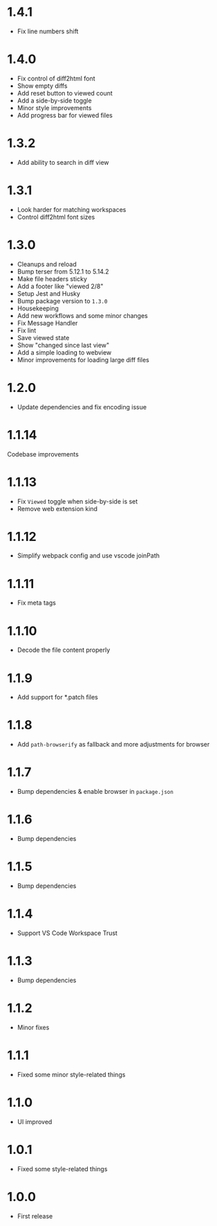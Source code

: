 # 1.4.1

- Fix line numbers shift

# 1.4.0

- Fix control of diff2html font
- Show empty diffs
- Add reset button to viewed count
- Add a side-by-side toggle
- Minor style improvements
- Add progress bar for viewed files

# 1.3.2

- Add ability to search in diff view

# 1.3.1

- Look harder for matching workspaces
- Control diff2html font sizes

# 1.3.0

- Cleanups and reload
- Bump terser from 5.12.1 to 5.14.2
- Make file headers sticky
- Add a footer like "viewed 2/8"
- Setup Jest and Husky
- Bump package version to `1.3.0`
- Housekeeping
- Add new workflows and some minor changes
- Fix Message Handler
- Fix lint
- Save viewed state
- Show "changed since last view"
- Add a simple loading to webview
- Minor improvements for loading large diff files

# 1.2.0

- Update dependencies and fix encoding issue

# 1.1.14

Codebase improvements

# 1.1.13

- Fix `Viewed` toggle when side-by-side is set
- Remove web extension kind

# 1.1.12

- Simplify webpack config and use vscode joinPath

# 1.1.11

- Fix meta tags

# 1.1.10

- Decode the file content properly

# 1.1.9

- Add support for \*.patch files

# 1.1.8

- Add `path-browserify` as fallback and more adjustments for browser

# 1.1.7

- Bump dependencies & enable browser in `package.json`

# 1.1.6

- Bump dependencies

# 1.1.5

- Bump dependencies

# 1.1.4

- Support VS Code Workspace Trust

# 1.1.3

- Bump dependencies

# 1.1.2

- Minor fixes

# 1.1.1

- Fixed some minor style-related things

# 1.1.0

- UI improved

# 1.0.1

- Fixed some style-related things

# 1.0.0

- First release
